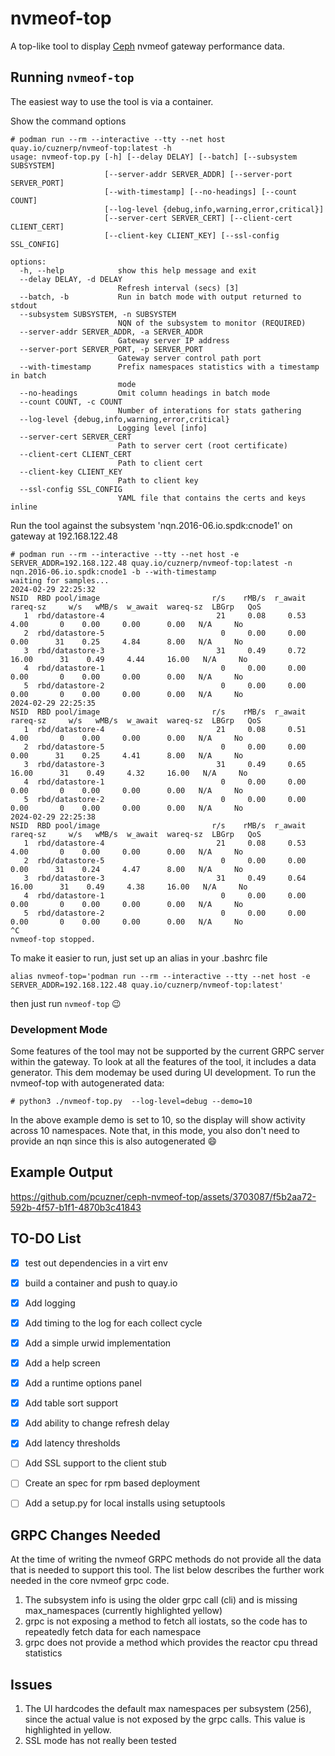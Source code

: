 # nvmeof-top
A top-like tool to display [Ceph](https://ceph.io) nvmeof gateway performance data.

## Running `nvmeof-top`
The easiest way to use the tool is via a container.

Show the command options
```
# podman run --rm --interactive --tty --net host quay.io/cuznerp/nvmeof-top:latest -h
usage: nvmeof-top.py [-h] [--delay DELAY] [--batch] [--subsystem SUBSYSTEM]
                     [--server-addr SERVER_ADDR] [--server-port SERVER_PORT]
                     [--with-timestamp] [--no-headings] [--count COUNT]
                     [--log-level {debug,info,warning,error,critical}]
                     [--server-cert SERVER_CERT] [--client-cert CLIENT_CERT]
                     [--client-key CLIENT_KEY] [--ssl-config SSL_CONFIG]

options:
  -h, --help            show this help message and exit
  --delay DELAY, -d DELAY
                        Refresh interval (secs) [3]
  --batch, -b           Run in batch mode with output returned to stdout
  --subsystem SUBSYSTEM, -n SUBSYSTEM
                        NQN of the subsystem to monitor (REQUIRED)
  --server-addr SERVER_ADDR, -a SERVER_ADDR
                        Gateway server IP address
  --server-port SERVER_PORT, -p SERVER_PORT
                        Gateway server control path port
  --with-timestamp      Prefix namespaces statistics with a timestamp in batch
                        mode
  --no-headings         Omit column headings in batch mode
  --count COUNT, -c COUNT
                        Number of interations for stats gathering
  --log-level {debug,info,warning,error,critical}
                        Logging level [info]
  --server-cert SERVER_CERT
                        Path to server cert (root certificate)
  --client-cert CLIENT_CERT
                        Path to client cert
  --client-key CLIENT_KEY
                        Path to client key
  --ssl-config SSL_CONFIG
                        YAML file that contains the certs and keys inline
```

Run the tool against the subsystem 'nqn.2016-06.io.spdk:cnode1' on gateway at 192.168.122.48
```
# podman run --rm --interactive --tty --net host -e SERVER_ADDR=192.168.122.48 quay.io/cuznerp/nvmeof-top:latest -n nqn.2016-06.io.spdk:cnode1 -b --with-timestamp
waiting for samples...
2024-02-29 22:25:32
NSID  RBD pool/image                         r/s    rMB/s  r_await  rareq-sz     w/s   wMB/s  w_await  wareq-sz  LBGrp   QoS
   1  rbd/datastore-4                         21     0.08     0.53      4.00       0    0.00     0.00      0.00   N/A     No
   2  rbd/datastore-5                          0     0.00     0.00      0.00      31    0.25     4.84      8.00   N/A     No
   3  rbd/datastore-3                         31     0.49     0.72     16.00      31    0.49     4.44     16.00   N/A     No
   4  rbd/datastore-1                          0     0.00     0.00      0.00       0    0.00     0.00      0.00   N/A     No
   5  rbd/datastore-2                          0     0.00     0.00      0.00       0    0.00     0.00      0.00   N/A     No
2024-02-29 22:25:35
NSID  RBD pool/image                         r/s    rMB/s  r_await  rareq-sz     w/s   wMB/s  w_await  wareq-sz  LBGrp   QoS
   1  rbd/datastore-4                         21     0.08     0.51      4.00       0    0.00     0.00      0.00   N/A     No
   2  rbd/datastore-5                          0     0.00     0.00      0.00      31    0.25     4.41      8.00   N/A     No
   3  rbd/datastore-3                         31     0.49     0.65     16.00      31    0.49     4.32     16.00   N/A     No
   4  rbd/datastore-1                          0     0.00     0.00      0.00       0    0.00     0.00      0.00   N/A     No
   5  rbd/datastore-2                          0     0.00     0.00      0.00       0    0.00     0.00      0.00   N/A     No
2024-02-29 22:25:38
NSID  RBD pool/image                         r/s    rMB/s  r_await  rareq-sz     w/s   wMB/s  w_await  wareq-sz  LBGrp   QoS
   1  rbd/datastore-4                         21     0.08     0.53      4.00       0    0.00     0.00      0.00   N/A     No
   2  rbd/datastore-5                          0     0.00     0.00      0.00      31    0.24     4.47      8.00   N/A     No
   3  rbd/datastore-3                         31     0.49     0.64     16.00      31    0.49     4.38     16.00   N/A     No
   4  rbd/datastore-1                          0     0.00     0.00      0.00       0    0.00     0.00      0.00   N/A     No
   5  rbd/datastore-2                          0     0.00     0.00      0.00       0    0.00     0.00      0.00   N/A     No
^C
nvmeof-top stopped.
```

To make it easier to run, just set up an alias in your .bashrc file  
```
alias nvmeof-top='podman run --rm --interactive --tty --net host -e SERVER_ADDR=192.168.122.48 quay.io/cuznerp/nvmeof-top:latest'
```
then just run `nvmeof-top` :wink: 

### Development Mode
Some features of the tool may not be supported by the current GRPC server within the gateway. To look at all the features of the tool, it includes a data generator. This dem modemay be used during UI development. To run the nvmeof-top with autogenerated data:  
```
# python3 ./nvmeof-top.py  --log-level=debug --demo=10
```
In the above example demo is set to 10, so the display will show activity across 10 namespaces. Note that, in this mode, you also don't need to provide an nqn since this is also autogenerated :smile:  

## Example Output


https://github.com/pcuzner/ceph-nvmeof-top/assets/3703087/f5b2aa72-592b-4f57-b1f1-4870b3c41843




## TO-DO List
- [x] test out dependencies in a virt env  
- [x] build a container and push to quay.io
- [x] Add logging
- [x] Add timing to the log for each collect cycle
- [x] Add a simple urwid implementation
- [x] Add a help screen
- [x] Add a runtime options panel
- [x] Add table sort support
- [x] Add ability to change refresh delay
- [x] Add latency thresholds
- [ ] Add SSL support to the client stub
- [ ] Create an spec for rpm based deployment
- [ ] Add a setup.py for local installs using setuptools


## GRPC Changes Needed
At the time of writing the nvmeof GRPC methods do not provide all the data that is needed to support this tool. The list below describes the further work needed in the core nvmeof grpc code.
1. The subsystem info is using the older grpc call (cli) and is missing max_namespaces (currently highlighted yellow)
2. grpc is not exposing a method to fetch all iostats, so the code has to repeatedly fetch data for each namespace
3. grpc does not provide a method which provides the reactor cpu thread statistics


## Issues
1. The UI hardcodes the default max namespaces per subsystem (256), since the actual value is not exposed by the grpc calls. This value is highlighted in yellow.
2. SSL mode has not really been tested

